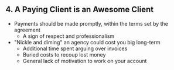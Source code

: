## 4. A Paying Client is an Awesome Client

* Payments should be made promptly, within the terms set by the agreement
	* A sign of respect and professionalism <!-- .element: class="fragment" -->
* "Nickle and diming" an agency could cost you big long-term <!-- .element: class="fragment" -->
	* Additional time spent arguing over invoices <!-- .element: class="fragment" -->
	* Buried costs to recoup lost money <!-- .element: class="fragment" -->
	* General lack of motivation to work on your account <!-- .element: class="fragment" -->